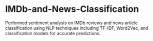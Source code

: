 # IMDb-and-News-Classification
Performed sentiment analysis on IMDb reviews and news article classification using NLP techniques including TF-IDF, Word2Vec, and classification models for accurate predictions.
